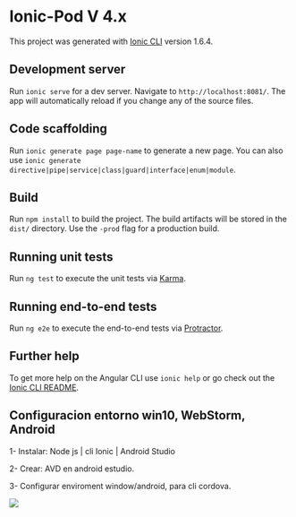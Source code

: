 # Ionic-Pod V 4.x

This project was generated with [Ionic CLI](https://github.com/angular/angular-cli) version 1.6.4.

## Development server

Run `ionic serve` for a dev server. Navigate to `http://localhost:8081/`. The app will automatically reload if you change any of the source files.

## Code scaffolding

Run `ionic generate page page-name` to generate a new page. You can also use `ionic generate directive|pipe|service|class|guard|interface|enum|module`.

## Build

Run `npm install` to build the project. The build artifacts will be stored in the `dist/` directory. Use the `-prod` flag for a production build.

## Running unit tests

Run `ng test` to execute the unit tests via [Karma](https://karma-runner.github.io).

## Running end-to-end tests

Run `ng e2e` to execute the end-to-end tests via [Protractor](http://www.protractortest.org/).

## Further help

To get more help on the Angular CLI use `ionic help` or go check out the [Ionic CLI README](https://ionicframework.com/docs/cli/commands/generate/).

## Configuracion entorno win10, WebStorm, Android

1- Instalar: Node js | cli Ionic | Android Studio

2- Crear: AVD en android estudio. 

3- Configurar enviroment window/android, para cli cordova.

![](www/img/cfg_command_line.png)
